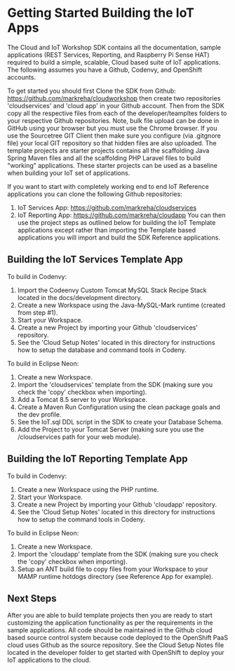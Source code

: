 **Getting Started Building the IoT Apps**
==================
The Cloud and IoT Workshop SDK contains all the documentation, sample applications (REST Services, Reporting, and Raspberry Pi Sense HAT) required to build a simple, scalable, Cloud based suite of IoT applications. The following assumes you have a Github, Codenvy, and OpenShift accounts.

To get started you should first Clone the SDK from Github: https://github.com/markreha/cloudworkshop then create two repositories 'cloudservices' and 'cloud app' in your Github account. Then from the SDK copy all the respective files from each of the developer/teampltes folders to your respective Github repositories. Note, bulk file upload can be done in GitHub using your browser but you must use the Chrome browser. If you use the Sourcetree GIT Client then make sure you configure (via .gitgnore file) your local GIT repository so that hidden files are also uploaded. The template projects are starter projects contains all the scaffolding Java Spring Maven files and all the scaffolding PHP Laravel files to build "working" applications. These starter projects can be used as a baseline when building your IoT set of applications. 

If you want to start with completely working end to end IoT Reference applications you can clone the following Github repositories:
1) IoT Services App: https://github.com/markreha/cloudservices
2) IoT Reporting App: https://github.com/markreha/cloudapp
You can then use the project steps as outlined below for building the IoT Template applications except rather than importing the Template based applications you will import and build the SDK Reference applications.

Building the IoT Services Template App
--------
To build in Codenvy:
1. Import the Codeenvy Custom Tomcat MySQL Stack Recipe Stack located in the docs/development directory.
2. Create a new Workspace using the Java-MySQL-Mark runtime (created from step #1).
3. Start your Workspace.
4. Create a new Project by importing your Github 'cloudservices' repository.
5. See the 'Cloud Setup Notes' located in this directory for instructions how to setup the database and command tools in Codeny.

To build in Eclipse Neon:
1. Create a new Workspace.
2. Import the 'cloudservices' template from the SDK (making sure you check the 'copy' checkbox when importing).
3. Add a Tomcat 8.5 server to your Workspace.
4. Create a Maven Run Configuration using the clean package goals and the dev profile.
5. See the IoT.sql DDL script in the SDK to create your Database Schema.
6. Add the Project to your Tomcat Server (making sure you use the /cloudservices path for your web module).

Building the IoT Reporting Template App
--------
To build in Codenvy:
1. Create a new Workspace using the PHP runtime.
3. Start your Workspace.
4. Create a new Project by importing your Github 'cloudapp'  repository.
5. See the 'Cloud Setup Notes' located in this directory for instructions how to setup the command tools in Codeny.

To build in Eclipse Neon:
1. Create a new Workspace.
2. Import the 'cloudapp' template from the SDK (making sure you check the 'copy' checkbox when importing).
3. Setup an ANT build file to copy files from your Workspace to your MAMP runtime hotdogs directory (see Reference App for example).

Next Steps
--------
After you are able to build template projects then you are ready to start customizing the application functionality as per the requirements in the sample applications. All code should be maintained in the Github cloud based source control system because code deployed to the OpenShift PaaS cloud uses Github as the source repository. See the Cloud Setup Notes file located in the developer folder to get started with OpenShift to deploy your IoT applications to the cloud.
